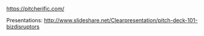 https://pitcherific.com/



Presentations:
http://www.slideshare.net/Clearpresentation/pitch-deck-101-bizdisruptors
